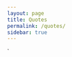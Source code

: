 ```yaml
---
layout: page
title: Quotes
permalink: /quotes/
sidebar: true
---
```

<div id="app"></div>
<script type="text/javascript" src="https://cdn.rawgit.com/devisscher/api.tdevisscher.ca/master/components/builds/QuotesApp.js"></script>`
